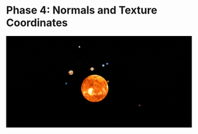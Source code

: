 # Phase 4: Normals and Texture Coordinates

<img src="https://github.com/joanafonsogomes/CG/blob/master/Phase4/solarsystem.png" width="700">
